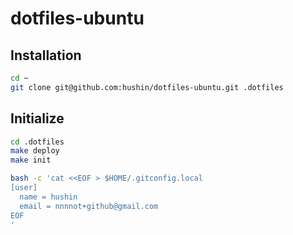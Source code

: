 # dotfiles-ubuntu

## Installation

```sh
cd ~
git clone git@github.com:hushin/dotfiles-ubuntu.git .dotfiles
```

## Initialize

```sh
cd .dotfiles
make deploy
make init
```


```sh
bash -c 'cat <<EOF > $HOME/.gitconfig.local
[user]
  name = hushin
  email = nnnnot+github@gmail.com
EOF
'
```
